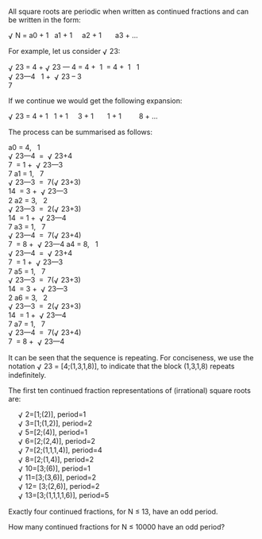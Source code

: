   <p>All square roots are periodic when written as continued fractions and can be written in the form:</p>        <img src='images/symbol_radic.gif' width='14' height='16' alt='&radic;' border='0' style='vertical-align:middle;' />N = a0 +  1      &nbsp;  a1 +  1      &nbsp;  &nbsp;  a2 +  1      &nbsp;  &nbsp;  &nbsp;  a3 + ...        <p>For example, let us consider <img src='images/symbol_radic.gif' width='14' height='16' alt='&radic;' border='0' style='vertical-align:middle;' />23:</p>        <img src='images/symbol_radic.gif' width='14' height='16' alt='&radic;' border='0' style='vertical-align:middle;' />23 = 4 + <img src='images/symbol_radic.gif' width='14' height='16' alt='&radic;' border='0' style='vertical-align:middle;' />23 &mdash; 4 = 4 +&nbsp;  1  &nbsp;= 4 +&nbsp;  1      &nbsp;  1<br /><img src='images/symbol_radic.gif' width='14' height='16' alt='&radic;' border='0' style='vertical-align:middle;' />23&mdash;4  &nbsp;  1 +&nbsp;  <img src='images/symbol_radic.gif' width='14' height='16' alt='&radic;' border='0' style='vertical-align:middle;' />23 &ndash; 3<br />7        <p>If we continue we would get the following expansion:</p>        <img src='images/symbol_radic.gif' width='14' height='16' alt='&radic;' border='0' style='vertical-align:middle;' />23 = 4 +  1      &nbsp;  1 +  1      &nbsp;  &nbsp;  3 +  1      &nbsp;  &nbsp;  &nbsp;  1 +  1      &nbsp;  &nbsp;  &nbsp;  &nbsp;  8 + ...        <p>The process can be summarised as follows:</p>        a0 = 4,  &nbsp;  1<br /><img src='images/symbol_radic.gif' width='14' height='16' alt='&radic;' border='0' style='vertical-align:middle;' />23&mdash;4  &nbsp;=&nbsp;  <img src='images/symbol_radic.gif' width='14' height='16' alt='&radic;' border='0' style='vertical-align:middle;' />23+4<br />7  &nbsp;=&nbsp;1 +&nbsp;  <img src='images/symbol_radic.gif' width='14' height='16' alt='&radic;' border='0' style='vertical-align:middle;' />23&mdash;3<br />7      a1 = 1,  &nbsp;  7<br /><img src='images/symbol_radic.gif' width='14' height='16' alt='&radic;' border='0' style='vertical-align:middle;' />23&mdash;3  &nbsp;=&nbsp;  7(<img src='images/symbol_radic.gif' width='14' height='16' alt='&radic;' border='0' style='vertical-align:middle;' />23+3)<br />14  &nbsp;=&nbsp;3 +&nbsp;  <img src='images/symbol_radic.gif' width='14' height='16' alt='&radic;' border='0' style='vertical-align:middle;' />23&mdash;3<br />2      a2 = 3,  &nbsp;  2<br /><img src='images/symbol_radic.gif' width='14' height='16' alt='&radic;' border='0' style='vertical-align:middle;' />23&mdash;3  &nbsp;=&nbsp;  2(<img src='images/symbol_radic.gif' width='14' height='16' alt='&radic;' border='0' style='vertical-align:middle;' />23+3)<br />14  &nbsp;=&nbsp;1 +&nbsp;  <img src='images/symbol_radic.gif' width='14' height='16' alt='&radic;' border='0' style='vertical-align:middle;' />23&mdash;4<br />7      a3 = 1,  &nbsp;  7<br /><img src='images/symbol_radic.gif' width='14' height='16' alt='&radic;' border='0' style='vertical-align:middle;' />23&mdash;4  &nbsp;=&nbsp;  7(<img src='images/symbol_radic.gif' width='14' height='16' alt='&radic;' border='0' style='vertical-align:middle;' />23+4)<br />7  &nbsp;=&nbsp;8 +&nbsp;  <img src='images/symbol_radic.gif' width='14' height='16' alt='&radic;' border='0' style='vertical-align:middle;' />23&mdash;4      a4 = 8,  &nbsp;  1<br /><img src='images/symbol_radic.gif' width='14' height='16' alt='&radic;' border='0' style='vertical-align:middle;' />23&mdash;4  &nbsp;=&nbsp;  <img src='images/symbol_radic.gif' width='14' height='16' alt='&radic;' border='0' style='vertical-align:middle;' />23+4<br />7  &nbsp;=&nbsp;1 +&nbsp;  <img src='images/symbol_radic.gif' width='14' height='16' alt='&radic;' border='0' style='vertical-align:middle;' />23&mdash;3<br />7      a5 = 1,  &nbsp;  7<br /><img src='images/symbol_radic.gif' width='14' height='16' alt='&radic;' border='0' style='vertical-align:middle;' />23&mdash;3  &nbsp;=&nbsp;  7(<img src='images/symbol_radic.gif' width='14' height='16' alt='&radic;' border='0' style='vertical-align:middle;' />23+3)<br />14  &nbsp;=&nbsp;3 +&nbsp;  <img src='images/symbol_radic.gif' width='14' height='16' alt='&radic;' border='0' style='vertical-align:middle;' />23&mdash;3<br />2      a6 = 3,  &nbsp;  2<br /><img src='images/symbol_radic.gif' width='14' height='16' alt='&radic;' border='0' style='vertical-align:middle;' />23&mdash;3  &nbsp;=&nbsp;  2(<img src='images/symbol_radic.gif' width='14' height='16' alt='&radic;' border='0' style='vertical-align:middle;' />23+3)<br />14  &nbsp;=&nbsp;1 +&nbsp;  <img src='images/symbol_radic.gif' width='14' height='16' alt='&radic;' border='0' style='vertical-align:middle;' />23&mdash;4<br />7      a7 = 1,  &nbsp;  7<br /><img src='images/symbol_radic.gif' width='14' height='16' alt='&radic;' border='0' style='vertical-align:middle;' />23&mdash;4  &nbsp;=&nbsp;  7(<img src='images/symbol_radic.gif' width='14' height='16' alt='&radic;' border='0' style='vertical-align:middle;' />23+4)<br />7  &nbsp;=&nbsp;8 +&nbsp;  <img src='images/symbol_radic.gif' width='14' height='16' alt='&radic;' border='0' style='vertical-align:middle;' />23&mdash;4        <p>It can be seen that the sequence is repeating. For conciseness, we use the notation <img src='images/symbol_radic.gif' width='14' height='16' alt='&radic;' border='0' style='vertical-align:middle;' />23 = [4;(1,3,1,8)], to indicate that the block (1,3,1,8) repeats indefinitely.</p>    <p>The first ten continued fraction representations of (irrational) square roots are:</p>  <p style="margin-left:20px;"><img src='images/symbol_radic.gif' width='14' height='16' alt='&radic;' border='0' style='vertical-align:middle;' />2=[1;(2)], period=1<br />  <img src='images/symbol_radic.gif' width='14' height='16' alt='&radic;' border='0' style='vertical-align:middle;' />3=[1;(1,2)], period=2<br />  <img src='images/symbol_radic.gif' width='14' height='16' alt='&radic;' border='0' style='vertical-align:middle;' />5=[2;(4)], period=1<br />  <img src='images/symbol_radic.gif' width='14' height='16' alt='&radic;' border='0' style='vertical-align:middle;' />6=[2;(2,4)], period=2<br />  <img src='images/symbol_radic.gif' width='14' height='16' alt='&radic;' border='0' style='vertical-align:middle;' />7=[2;(1,1,1,4)], period=4<br />  <img src='images/symbol_radic.gif' width='14' height='16' alt='&radic;' border='0' style='vertical-align:middle;' />8=[2;(1,4)], period=2<br />  <img src='images/symbol_radic.gif' width='14' height='16' alt='&radic;' border='0' style='vertical-align:middle;' />10=[3;(6)], period=1<br />  <img src='images/symbol_radic.gif' width='14' height='16' alt='&radic;' border='0' style='vertical-align:middle;' />11=[3;(3,6)], period=2<br />  <img src='images/symbol_radic.gif' width='14' height='16' alt='&radic;' border='0' style='vertical-align:middle;' />12= [3;(2,6)], period=2<br />  <img src='images/symbol_radic.gif' width='14' height='16' alt='&radic;' border='0' style='vertical-align:middle;' />13=[3;(1,1,1,1,6)], period=5</p>  <p>Exactly four continued fractions, for N &le; 13, have an odd period.</p>  <p>How many continued fractions for N &le; 10000 have an odd period?</p>  